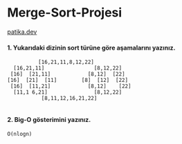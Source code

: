 # Merge-Sort-Projesi

[patika.dev](www.patika.dev)

#### 1. Yukarıdaki dizinin sort türüne göre aşamalarını yazınız.

```
          [16,21,11,8,12,22]
  [16,21,11]                [8,12,22]
 [16]  [21,11]            [8,12]  [22]
[16]  [21]  [11]        [8]  [12]  [22]
 [16]  [11,21]            [8,12]    [22]
  [11,1 6,21]               [8,12,22]
           [8,11,12,16,21,22]
                                
```


#### 2. Big-O gösterimini yazınız.

```
O(nlogn)
```
